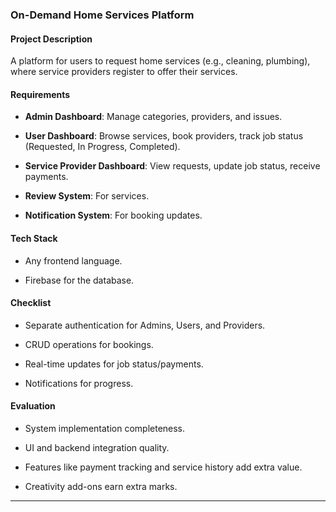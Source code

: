 ### **On-Demand Home Services Platform** 

  

#### Project Description 

A platform for users to request home services (e.g., cleaning, plumbing), where service providers register to offer their services. 

  

#### Requirements 

- **Admin Dashboard**: Manage categories, providers, and issues. 

- **User Dashboard**: Browse services, book providers, track job status (Requested, In Progress, Completed). 

- **Service Provider Dashboard**: View requests, update job status, receive payments. 

- **Review System**: For services. 

- **Notification System**: For booking updates. 

  

#### Tech Stack 

- Any frontend language. 

- Firebase for the database. 

  

#### Checklist 

- Separate authentication for Admins, Users, and Providers. 

- CRUD operations for bookings. 

- Real-time updates for job status/payments. 

- Notifications for progress. 

  

#### Evaluation 

- System implementation completeness. 

- UI and backend integration quality. 

- Features like payment tracking and service history add extra value. 

- Creativity add-ons earn extra marks. 

  

--- 